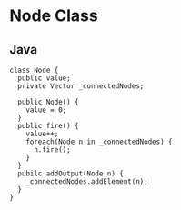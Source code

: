# Node Class
## Java
    class Node {
      public value;
      private Vector _connectedNodes;
      
      public Node() {
        value = 0;
      }
      public fire() {
        value++;
        foreach(Node n in _connectedNodes) {
          n.fire();
        }
      }
      pubilc addOutput(Node n) {
        _connectedNodes.addElement(n);
      }
    }
